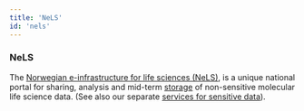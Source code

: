 ```yaml
---
title: 'NeLS'
id: 'nels'
---
```


### NeLS

The [Norwegian e-infrastructure for life sciences (NeLS)](https://nels.bioinfo.no), is a unique national portal for sharing, analysis and mid-term [storage](#data-storage) of non-sensitive molecular life science data. (See also our separate [services for sensitive data](#tsd)).
